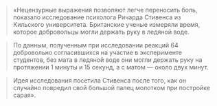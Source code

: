 > «Нецензурные выражения позволяют легче переносить боль, показало исследование психолога Ричарда Стивенса из Кильского университета. Британские ученые измеряли время, которое добровольцы могли держать руку в ледяной воде.

> По данным, полученным при исследовании реакций 64 добровольно согласившихся на участие в эксперименте студентов, без мата в ледяной воде они могли держать руку на протяжении 1 минуты и 15 секунд, а с матом — около двух минут.

> Идея исследования посетила Стивенса после того, как он случайно повредил свой большой палец молотком при постройке сарая».